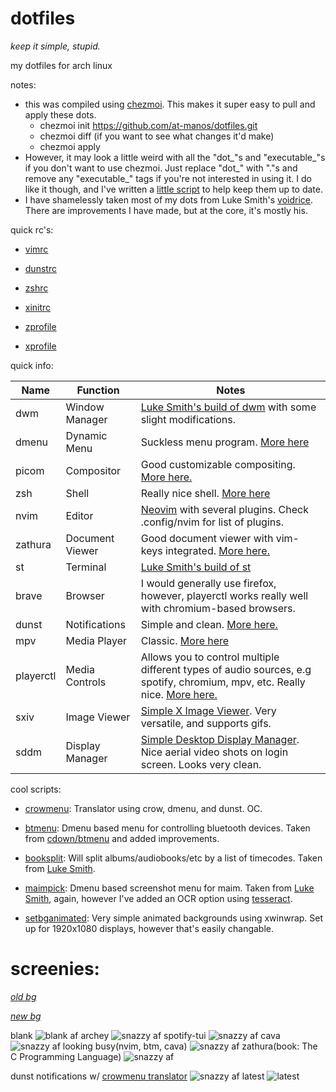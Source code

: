 
# dotfiles
*keep it simple, stupid.*


my dotfiles for arch linux

notes:
-  this was compiled using [chezmoi](https://github.com/twpayne/chezmoi). This makes it super easy to pull and apply these dots.
	- chezmoi init https://github.com/at-manos/dotfiles.git
	- chezmoi diff (if you want to see what changes it'd make)
	- chezmoi apply
- However, it may look a little weird with all the "dot_"s and "executable_"s if you don't want to use chezmoi. Just replace "dot_" with "."s and remove any "executable_" tags if you're not interested in using it. I do like it though, and I've written a [little script](https://github.com/at-manos/dotfiles/blob/master/dot_local/bin/executable_chezmoi_update) to help keep them up to date.
-  I have shamelessly taken most of my dots from Luke Smith's [voidrice](https://github.com/LukeSmithxyz/voidrice). There are improvements I have made, but at the core, it's mostly his.

quick rc's:

- [vimrc](https://github.com/at-manos/dotfiles/blob/master/dot_config/nvim/init.vim)

- [dunstrc](https://github.com/at-manos/dotfiles/blob/master/dot_config/dunst/dunstrc)

- [zshrc](https://github.com/at-manos/dotfiles/blob/master/dot_config/zsh/dot_zshrc)

- [xinitrc](https://github.com/at-manos/dotfiles/blob/master/dot_config/xinitrc)

- [zprofile](https://github.com/at-manos/dotfiles/blob/master/dot_zprofile)

- [xprofile](https://github.com/at-manos/dotfiles/blob/master/executable_dot_xprofile)

quick info:


| Name      | Function        | Notes                                                                                                                                                                |
|-----------|-----------------|----------------------------------------------------------------------------------------------------------------------------------------------------------------------|
| dwm       | Window Manager  | [Luke Smith's build of dwm](https://github.com/LukeSmithxyz/dwm) with some slight modifications.                                                                     |
| dmenu     | Dynamic Menu    | Suckless menu program. [More here](https://wiki.archlinux.org/index.php/Dmenu)                                                                                       |
| picom     | Compositor      | Good customizable compositing. [More here.](https://wiki.archlinux.org/index.php/Picom)                                                                              |
| zsh       | Shell           | Really nice shell. [More here](https://wiki.archlinux.org/index.php/Zsh)                                                                                             |
| nvim      | Editor          | [Neovim](https://github.com/neovim/neovim) with several plugins. Check .config/nvim for list of plugins.                                                             |
| zathura   | Document Viewer | Good document viewer with vim-keys integrated. [More here.](https://wiki.archlinux.org/index.php/Zathura)                                                            |
| st        | Terminal        | [Luke Smith's build of st](https://github.com/LukeSmithxyz/st)                                                                                                       |
| brave     | Browser         | I would generally use firefox, however, playerctl works really well with chromium-based browsers.                                                                    |
| dunst     | Notifications   | Simple and clean. [More here.](https://wiki.archlinux.org/index.php/Dunst)                                                                                           |
| mpv       | Media Player    | Classic. [More here](https://wiki.archlinux.org/index.php/Mpv)                                                                                                       |
| playerctl | Media Controls  | Allows you to control multiple different types of audio sources, e.g spotify, chromium, mpv, etc. Really nice. [More here.](https://github.com/altdesktop/playerctl) |
| sxiv      | Image Viewer    | [Simple X Image Viewer](https://github.com/muennich/sxiv). Very versatile, and supports gifs.                                                                        |
| sddm      | Display Manager | [Simple Desktop Display Manager](https://wiki.archlinux.org/index.php/SDDM). Nice aerial video shots on login screen. Looks very clean.                              |


cool scripts:
-  [crowmenu](https://github.com/at-manos/dotfiles/blob/master/dot_local/bin/executable_crowmenu): Translator using crow, dmenu, and dunst. OC.

-  [btmenu](https://github.com/at-manos/dotfiles/blob/master/dot_local/bin/executable_btmenu): Dmenu based menu for controlling bluetooth devices. Taken from [cdown/btmenu](https://github.com/cdown/btmenu) and added improvements.


-  [booksplit](https://github.com/at-manos/dotfiles/blob/master/dot_local/bin/executable_btmenu): Will split albums/audiobooks/etc by a list of timecodes. Taken from [Luke Smith](https://github.com/LukeSmithxyz/voidrice/blob/master/.local/bin/booksplit).

-  [maimpick](https://github.com/at-manos/dotfiles/blob/master/dot_local/bin/executable_maimpick): Dmenu based screenshot menu for maim. Taken from [Luke Smith](https://github.com/LukeSmithxyz/voidrice/blob/master/.local/bin/maimpick), again, however I've added an OCR option using [tesseract](https://github.com/tesseract-ocr/tesseract).
- [setbganimated](https://github.com/at-manos/dotfiles/blob/master/dot_local/bin/executable_setbganimated): Very simple animated backgrounds using xwinwrap. Set up for 1920x1080 displays, however that's easily changable.


# screenies:
[*old bg*](https://github.com/at-manos/dotfiles/blob/master/walls/old.png)

[*new bg*](https://github.com/at-manos/dotfiles/blob/master/walls/current.png)

blank
![blank af](https://github.com/at-manos/dotfiles/blob/master/screenshots/blank.png?raw=true)
archey
![snazzy af](https://github.com/at-manos/dotfiles/blob/master/screenshots/archey.png?raw=true)
spotify-tui
![snazzy af](https://github.com/at-manos/dotfiles/blob/master/screenshots/spt.png?raw=true)
cava
![snazzy af](https://github.com/at-manos/dotfiles/blob/master/screenshots/cava.png?raw=true)
looking busy(nvim, btm, cava)
![snazzy af](https://github.com/at-manos/dotfiles/blob/master/screenshots/busy.png?raw=true)
zathura(book: The C Programming Language)
![snazzy af](https://github.com/at-manos/dotfiles/blob/master/screenshots/zathura.png?raw=true)

dunst notifications w/ [crowmenu translator](https://github.com/at-manos/dotfiles/blob/master/dot_local/bin/executable_crowmenu)
![snazzy af](https://github.com/at-manos/dotfiles/blob/master/screenshots/dunst.png?raw=true)
latest
![latest](https://github.com/at-manos/dotfiles/blob/master/screenie-latest.png?raw=true)
